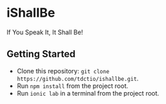 # iShallBe

If You Speak It, It Shall Be!

## Getting Started

* Clone this repository: `git clone https://github.com/tdctio/ishallbe.git`.
* Run `npm install` from the project root.
* Run `ionic lab` in a terminal from the project root.
